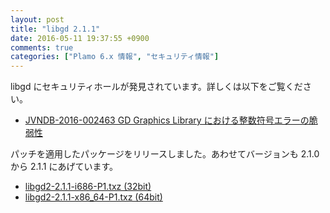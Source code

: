 ```yaml
---
layout: post
title: "libgd 2.1.1"
date: 2016-05-11 19:37:55 +0900
comments: true
categories: ["Plamo 6.x 情報", "セキュリティ情報"]
---
```


libgd にセキュリティホールが発見されています。詳しくは以下をご覧ください。

* [JVNDB-2016-002463 GD Graphics Library における整数符号エラーの脆弱性](http://jvndb.jvn.jp/ja/contents/2016/JVNDB-2016-002463.html)

パッチを適用したパッケージをリリースしました。あわせてバージョンも 2.1.0 から 2.1.1 にあげています。

* [libgd2-2.1.1-i686-P1.txz (32bit)](ftp://plamo.linet.gr.jp/pub/Plamo-6.x/x86/plamo/04_xapps/libgd2-2.1.1-i686-P1.txz)
* [libgd2-2.1.1-x86_64-P1.txz (64bit)](ftp://plamo.linet.gr.jp/pub/Plamo-6.x/x86_64/plamo/04_xapps/libgd2-2.1.1-x86_64-P1.txz)
